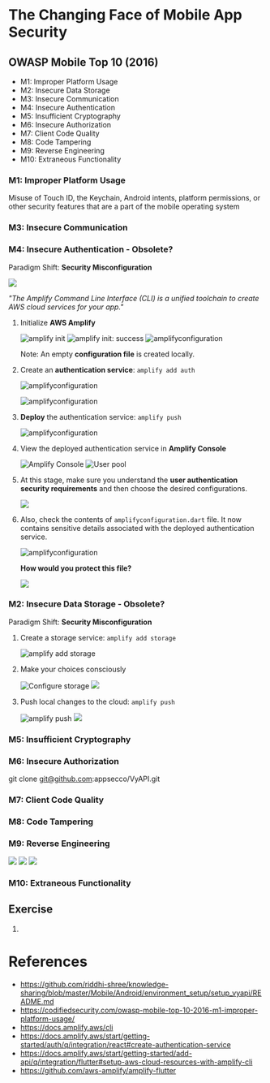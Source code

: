 # The Changing Face of Mobile App Security

## OWASP Mobile Top 10 (2016)

* M1: Improper Platform Usage
* M2: Insecure Data Storage
* M3: Insecure Communication
* M4: Insecure Authentication
* M5: Insufficient Cryptography
* M6: Insecure Authorization
* M7: Client Code Quality
* M8: Code Tampering
* M9: Reverse Engineering
* M10: Extraneous Functionality

### M1: Improper Platform Usage

Misuse of Touch ID, the Keychain, Android intents, platform permissions, or other security features that are a part of the mobile operating system





### M3: Insecure Communication



### M4: Insecure Authentication - Obsolete?

Paradigm Shift: **Security Misconfiguration**

![](images/amazon_cognito/0_authenticationWithAmplify.png)

*"The Amplify Command Line Interface (CLI) is a unified toolchain to create AWS cloud services for your app."*

1. Initialize **AWS Amplify**

    ![amplify init](images/amazon_cognito/1_amplify_init.png)
    ![amplify init: success](images/amazon_cognito/2_amplify_init_success.png)
    ![amplifyconfiguration](images/amazon_cognito/3_amplifyconfiguration.png)

    Note: An empty **configuration file** is created locally.

2. Create an **authentication service**: `amplify add auth`

    ![amplifyconfiguration](images/amazon_cognito/4_add_auth.png)

    ![amplifyconfiguration](images/amazon_cognito/4b_add_auth.png)

3. **Deploy** the authentication service: `amplify push`

    ![amplifyconfiguration](images/amazon_cognito/4c_deploy_auth.png)

4. View the deployed authentication service in **Amplify Console**

    ![Amplify Console](images/amazon_cognito/4d_amplify_console.png)
    ![User pool](images/amazon_cognito/5_user_pool.png)

5. At this stage, make sure you understand the **user authentication security requirements** and then choose the desired configurations.

    ![](images/amazon_cognito/4e_auth_configuration.png)

6. Also, check the contents of `amplifyconfiguration.dart` file. It now contains sensitive details associated with the deployed authentication service.

    ![amplifyconfiguration](images/amazon_cognito/3b_amplifyconfiguration.png)

    **How would you protect this file?**

    ![](images/amazon_cognito/3c_amplifyconfiguration.png)

### M2: Insecure Data Storage - Obsolete?

Paradigm Shift: **Security Misconfiguration**

1. Create a storage service: `amplify add storage`

    ![amplify add storage](images/amazon_cognito/6_add_storage.png)

2. Make your choices consciously

    ![Configure storage](images/amazon_cognito/6b_configure_storage_service.png)
    ![](images/amazon_cognito/6c_kind_of_access.png)

3. Push local changes to the cloud: `amplify push`

    ![amplify push](images/amazon_cognito/7_amplify_push.png)
    ![](images/amazon_cognito/7b_s3buckets.png)

### M5: Insufficient Cryptography



### M6: Insecure Authorization

git clone git@github.com:appsecco/VyAPI.git

### M7: Client Code Quality



### M8: Code Tampering



### M9: Reverse Engineering

![](images/amazon_cognito/9a_awsconfigurationJSON.png)
![](images/amazon_cognito/9b_amplifyconfigurationJSON.png)
![](images/amazon_cognito/9c_flutter_amplify_configurationFiles.png)

### M10: Extraneous Functionality


## Exercise

1. 

# References

* https://github.com/riddhi-shree/knowledge-sharing/blob/master/Mobile/Android/environment_setup/setup_vyapi/README.md
* https://codifiedsecurity.com/owasp-mobile-top-10-2016-m1-improper-platform-usage/
* https://docs.amplify.aws/cli
* https://docs.amplify.aws/start/getting-started/auth/q/integration/react#create-authentication-service
* https://docs.amplify.aws/start/getting-started/add-api/q/integration/flutter#setup-aws-cloud-resources-with-amplify-cli
* https://github.com/aws-amplify/amplify-flutter